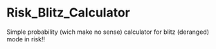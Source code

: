 # Risk_Blitz_Calculator

Simple probability (wich make no sense) calculator for blitz (deranged) mode in risk!!
